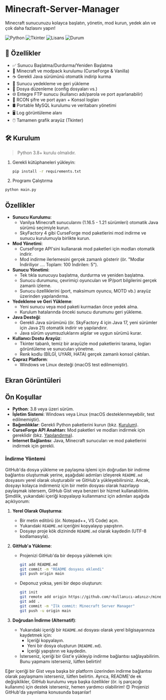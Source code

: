 # Minecraft-Server-Manager
Minecraft sunucunuzu kolayca başlatın, yönetin, mod kurun, yedek alın ve çok daha fazlasını yapın!

![Python](https://img.shields.io/badge/Python-3.8%2B-blue)
![Tkinter](https://img.shields.io/badge/Arayüz-Tkinter-green)
![Lisans](https://img.shields.io/badge/Lisans-MIT-yellow)
![Durum](https://img.shields.io/badge/Durum-Aktif-brightgreen)

## 🚀 Özellikler

- ✅ Sunucu Başlatma/Durdurma/Yeniden Başlatma
- 🔧 Minecraft ve modpack kurulumu (CurseForge & Vanilla)
- ☕ Gerekli Java sürümünü otomatik indirip kurma
- 💾 Sunucu yedekleme ve geri yükleme
- 📂 Dosya düzenleme (config dosyaları vs.)
- 🌐 Entegre FTP sunucu (kullanıcı adı/parola ve port ayarlanabilir)
- 🔌 RCON şifre ve port ayarı + Konsol logları
- 🛢️ Portable MySQL kurulumu ve veritabanı yönetimi
- 🖥️ Log görüntüleme alanı
- 🖱️ Tamamen grafik arayüz (Tkinter)

## 🛠 Kurulum

> Python 3.8+ kurulu olmalıdır.

1. Gerekli kütüphaneleri yükleyin:
   ```bash
   pip install -r requirements.txt
   ```
2. Programı Çalıştırma
```bash
python main.py
```
## Özellikler

- **Sunucu Kurulumu**:
  - Vanilya Minecraft sunucularını (1.16.5 - 1.21 sürümleri) otomatik Java sürümü seçimiyle kurun.
  - SkyFactory 4 gibi CurseForge mod paketlerini mod indirme ve sunucu kurulumuyla birlikte kurun.
- **Mod Yönetimi**:
  - CurseForge API'sini kullanarak mod paketleri için modları otomatik indirir.
  - Mod indirme ilerlemesini gerçek zamanlı gösterir (ör. "Modlar İndiriliyor .... Toplam: 100 İndirilen: 5").
- **Sunucu Yönetimi**:
  - Tek tıkla sunucuyu başlatma, durdurma ve yeniden başlatma.
  - Sunucu durumunu, çevrimiçi oyuncuları ve IP/port bilgilerini gerçek zamanlı izleme.
  - Sunucu özelliklerini (port, maksimum oyuncu, MOTD vb.) arayüz üzerinden yapılandırma.
- **Yedekleme ve Geri Yükleme**:
  - Yeni sunucu veya mod paketi kurmadan önce yedek alma.
  - Kurulum hatalarında önceki sunucu durumunu geri yükleme.
- **Java Desteği**:
  - Gerekli Java sürümünü (ör. SkyFactory 4 için Java 17, yeni sürümler için Java 21) otomatik indirir ve yapılandırır.
  - Java sürüm uyumsuzluklarını algılar ve uygun sürümü kurar.
- **Kullanıcı Dostu Arayüz**:
  - Tkinter tabanlı, temiz bir arayüzle mod paketlerini tarama, logları görüntüleme ve sunucuları yönetme.
  - Renk kodlu (BİLGİ, UYARI, HATA) gerçek zamanlı konsol çıktıları.
- **Çapraz Platform**:
  - Windows ve Linux desteği (macOS test edilmemiştir).

## Ekran Görüntüleri


## Ön Koşullar

- **Python**: 3.8 veya üzeri sürüm.
- **İşletim Sistemi**: Windows veya Linux (macOS desteklenmeyebilir, test edilmemiştir).
- **Bağımlılıklar**: Gerekli Python paketlerini kurun (bkz. [Kurulum](#kurulum)).
- **CurseForge API Anahtarı**: Mod paketleri ve modları indirmek için gereklidir (bkz. [Yapılandırma](#yapılandırma)).
- **İnternet Bağlantısı**: Java, Minecraft sunucuları ve mod paketlerini indirmek için gerekli.


### İndirme Yöntemi
GitHub'da dosya yükleme ve paylaşma işlemi için doğrudan bir indirme bağlantısı oluşturmak yerine, aşağıdaki adımları izleyerek `README.md` dosyasını yerel olarak oluşturabilir ve GitHub'a yükleyebilirsiniz. Ancak, dosyayı kolayca indirmeniz için bir metin dosyası olarak hazırlayıp paylaşmak istersem, GitHub Gist veya benzeri bir hizmet kullanabilirim. Şimdilik, yukarıdaki içeriği kopyalayıp kullanmanız için adımları aşağıda açıklıyorum:

1. **Yerel Olarak Oluşturma**:
   - Bir metin editörü (ör. Notepad++, VS Code) açın.
   - Yukarıdaki `README.md` içeriğini kopyalayıp yapıştırın.
   - Dosyayı proje kök dizininde `README.md` olarak kaydedin (UTF-8 kodlamasıyla).

2. **GitHub'a Yükleme**:
   - Projenizi GitHub'da bir depoya yüklemek için:
     ```bash
     git add README.md
     git commit -m "README dosyası eklendi"
     git push origin main
     ```
   - Deponuz yoksa, yeni bir depo oluşturun:
     ```bash
     git init
     git remote add origin https://github.com/<kullanıcı-adınız>/minecraft-server-manager.git
     git add .
     git commit -m "İlk commit: Minecraft Server Manager"
     git push -u origin main
     ```

3. **Doğrudan İndirme (Alternatif)**:
   - Yukarıdaki içeriği bir `README.md` dosyası olarak yerel bilgisayarınıza kaydetmek için:
     - İçeriği kopyalayın.
     - Yeni bir dosya oluşturun (`README.md`).
     - İçeriği yapıştırın ve kaydedin.
   - İsterseniz, içeriği bir Gist'e yükleyip indirme bağlantısı sağlayabilirim. Bunu yapmamı isterseniz, lütfen belirtin!

Eğer içeriği bir Gist veya başka bir platform üzerinden indirme bağlantısı olarak paylaşmamı isterseniz, lütfen belirtin. Ayrıca, README'de ek değişiklikler, GitHub kurulumu veya başka özellikler (ör. iş parçacığı kullanımı) için destek isterseniz, hemen yardımcı olabilirim! 😊 Projenizi GitHub'da yayınlama konusunda başarılar!
